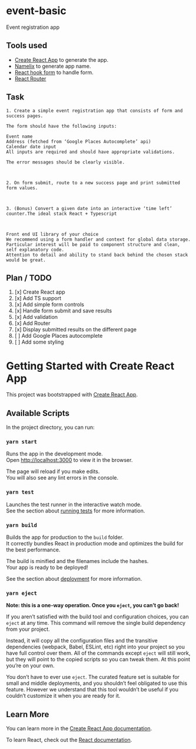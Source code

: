 # event-basic
Event registration app

## Tools used

- [Create React App](https://github.com/facebook/create-react-app) to generate the app.
- [Namelix](https://namelix.com/) to generate app name.
- [React hook form](https://react-hook-form.com/) to handle form.
- [React Router](https://reactrouter.com/)

## Task

```
1. Create a simple event registration app that consists of form and success pages.

The form should have the following inputs:

Event name
Address (fetched from ‘Google Places Autocomplete’ api)
Calendar date input
All inputs are required and should have appropriate validations.

The error messages should be clearly visible.

 

2. On form submit, route to a new success page and print submitted form values. 

 

3. (Bonus) Convert a given date into an interactive ‘time left’ counter.The ideal stack React + Typescript

 

Front end UI library of your choice
We recommend using a form handler and context for global data storage.
Particular interest will be paid to component structure and clean, self explanatory code.
Attention to detail and ability to stand back behind the chosen stack would be great.

```

## Plan / TODO

1. [x] Create React app
1. [x] Add TS support
1. [x] Add simple form controls
1. [x] Handle form submit and save results
1. [x] Add validation
1. [x] Add Router
1. [x] Display submitted results on the different page
1. [ ] Add Google Places autocomplete
1. [ ] Add some styling

# Getting Started with Create React App

This project was bootstrapped with [Create React App](https://github.com/facebook/create-react-app).

## Available Scripts

In the project directory, you can run:

### `yarn start`

Runs the app in the development mode.\
Open [http://localhost:3000](http://localhost:3000) to view it in the browser.

The page will reload if you make edits.\
You will also see any lint errors in the console.

### `yarn test`

Launches the test runner in the interactive watch mode.\
See the section about [running tests](https://facebook.github.io/create-react-app/docs/running-tests) for more information.

### `yarn build`

Builds the app for production to the `build` folder.\
It correctly bundles React in production mode and optimizes the build for the best performance.

The build is minified and the filenames include the hashes.\
Your app is ready to be deployed!

See the section about [deployment](https://facebook.github.io/create-react-app/docs/deployment) for more information.

### `yarn eject`

**Note: this is a one-way operation. Once you `eject`, you can’t go back!**

If you aren’t satisfied with the build tool and configuration choices, you can `eject` at any time. This command will remove the single build dependency from your project.

Instead, it will copy all the configuration files and the transitive dependencies (webpack, Babel, ESLint, etc) right into your project so you have full control over them. All of the commands except `eject` will still work, but they will point to the copied scripts so you can tweak them. At this point you’re on your own.

You don’t have to ever use `eject`. The curated feature set is suitable for small and middle deployments, and you shouldn’t feel obligated to use this feature. However we understand that this tool wouldn’t be useful if you couldn’t customize it when you are ready for it.

## Learn More

You can learn more in the [Create React App documentation](https://facebook.github.io/create-react-app/docs/getting-started).

To learn React, check out the [React documentation](https://reactjs.org/).
